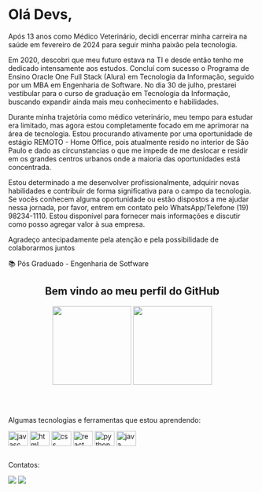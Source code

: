 <div display="inline-block">
    <h1 align="left">Olá Devs,</h1>
    <p>Após 13 anos como Médico Veterinário, decidi encerrar minha carreira na saúde em fevereiro de 2024 para seguir minha paixão pela tecnologia. 

Em 2020, descobri que meu futuro estava na TI e desde então tenho me dedicado intensamente aos estudos. Concluí com sucesso o Programa de Ensino Oracle One Full Stack (Alura) em Tecnologia da Informação, seguido por um MBA em Engenharia de Software. No dia 30 de julho, prestarei vestibular para o curso de graduação em Tecnologia da Informação, buscando expandir ainda mais meu conhecimento e habilidades.

Durante minha trajetória como médico veterinário, meu tempo para estudar era limitado, mas agora estou completamente focado em me aprimorar na área de tecnologia. Estou procurando ativamente por uma oportunidade de estágio REMOTO - Home Office, pois atualmente resido no interior de São Paulo e dado as circunstancias o que me impede de me deslocar e residir em os grandes centros urbanos onde a maioria das oportunidades está concentrada.

Estou determinado a me desenvolver profissionalmente, adquirir novas habilidades e contribuir de forma significativa para o campo da tecnologia.
Se vocês conhecem alguma oportunidade ou estão dispostos a me ajudar nessa jornada, por favor, entrem em contato pelo WhatsApp/Telefone (19) 98234-1110.
Estou disponível para fornecer mais informações e discutir como posso agregar valor à sua empresa.

Agradeço antecipadamente pela atenção e pela possibilidade de colaborarmos juntos</p>

  </div>
  
  <div>        
    <p>📚 Pós Graduado - Engenharia de Sotfware</p>
  </div>
  
  <div align="center">
    <h2>Bem vindo ao meu perfil do GitHub</h2>
    <img height="160em" src="https://github-readme-stats.vercel.app/api?username=Fmarzochi&show_icons=true&theme=radical&include_all_commits=true&count_private=true"/>
    <img height="160em" src="https://github-readme-stats.vercel.app/api/top-langs/?username=Fmarzochi&layout=compact&langs_count=7&theme=radical&hide=jupyter%20notebook"/>
  </div>
  
   ##   
   
  <div style="display: inline_block"><br>
    <p>Algumas tecnologias e ferramentas que estou aprendendo:</p>
    <img align="center" alt="javasc" height="30" width="40" src="https://cdn.jsdelivr.net/gh/devicons/devicon/icons/javascript/javascript-original.svg"/>               
    <img align="center" alt="html" height="30" width="40" src="https://cdn.jsdelivr.net/gh/devicons/devicon/icons/html5/html5-original.svg"/>
    <img align="center" alt="css" height="30" width="40" src="https://cdn.jsdelivr.net/gh/devicons/devicon/icons/css3/css3-original.svg"/>
    <img align="center" alt="react" height="30" width="40" src="https://cdn.jsdelivr.net/gh/devicons/devicon/icons/react/react-original.svg"/>                             <img align="center" alt="python" height="30" width="40" src="https://cdn.jsdelivr.net/gh/devicons/devicon/icons/python/python-original.svg"/>
    <img align="center" alt="java" height="30" width="40" src="https://cdn.jsdelivr.net/gh/devicons/devicon/icons/java/java-original.svg"/>
  </div>
  
  ##    
  <div>
    <p>Contatos:</p>
    <a href = "mailto:fmarzochi33@gmail.com"><img src="https://img.shields.io/badge/Gmail-D14836?style=for-the-badge&logo=gmail&logoColor=white" target="_blank"></a>
    <a href="https://www.linkedin.com/in/felipemarzochi/" target="_blank"><img src="https://img.shields.io/badge/-LinkedIn-%230077B5?style=for-the-badge&logo=linkedin&logoColor=white" target="_blank"></a>  
  </div>
